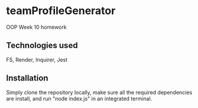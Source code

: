 # teamProfileGenerator
OOP Week 10 homework

## Technologies used
FS, Render, Inquirer, Jest

## Installation

Simply clone the repository locally, make sure all the required dependencies are install, and run "node index.js" in an integrated terminal.
